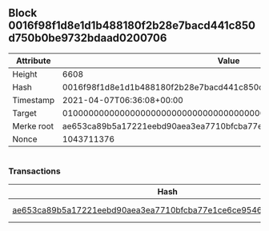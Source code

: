 ## Block 0016f98f1d8e1d1b488180f2b28e7bacd441c850d750b0be9732bdaad0200706

Attribute | Value
--- | ---
Height | 6608
Hash | 0016f98f1d8e1d1b488180f2b28e7bacd441c850d750b0be9732bdaad0200706
Timestamp | 2021-04-07T06:36:08+00:00
Target | 0100000000000000000000000000000000000000000000000000000000000000
Merke root | ae653ca89b5a17221eebd90aea3ea7710bfcba77e1ce6ce9546f11731afc7cb5
Nonce | 1043711376

```

```

### Transactions

Hash | Amount
--- | ---
[ae653ca89b5a17221eebd90aea3ea7710bfcba77e1ce6ce9546f11731afc7cb5](ae653ca89b5a17221eebd90aea3ea7710bfcba77e1ce6ce9546f11731afc7cb5.md) | 10.00000000 SKEPTI 
